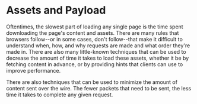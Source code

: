 # Assets and Payload

Oftentimes, the slowest part of loading any single page is the time spent downloading the page's content and assets. There are many rules that browsers follow--or in some cases, don't follow--that make it difficult to understand when, how, and why requests are made and what order they're made in. There are also many little-known techniques that can be used to decrease the amount of time it takes to load these assets, whether it be by fetching content in advance, or by providing hints that clients can use to improve performance.

There are also techniques that can be used to minimize the amount of content sent over the wire. The fewer packets that need to be sent, the less time it takes to complete any given request.